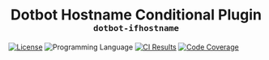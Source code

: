 <div align="center">
  <h1>Dotbot Hostname Conditional Plugin<br>
  <sub><sup><code>dotbot-ifhostname</code></sup></sub></h1>
</div>

[![License][shield-license]][url-license]
![Programming Language][shield-language]
[![CI Results][shield-ci]][url-ci]
[![Code Coverage][shield-codecov]][url-codecov]


[url-license]: https://github.com/johnlettman/dotbot-ifhostname/blob/main/LICENSE
[url-repo]: https://github.com/johnlettman/dotbot-ifhostname
[url-ci]: https://github.com/johnlettman/dotbot-ifhostname/actions/workflows/ci.yml
[url-codecov]: https://app.codecov.io/gh/johnlettman/dotbot-ifhostname

[shield-license]: https://img.shields.io/badge/License-MIT-green?style=for-the-badge
[shield-language]: https://img.shields.io/github/languages/top/johnlettman/dotbot-ifhostname?style=for-the-badge
[shield-ci]: https://img.shields.io/github/actions/workflow/status/johnlettman/dotbot-ifhostname/ci.yml?style=for-the-badge&label=CI
[shield-codecov]: https://img.shields.io/codecov/c/github/johnlettman/dotbot-ifhostname?style=for-the-badge
